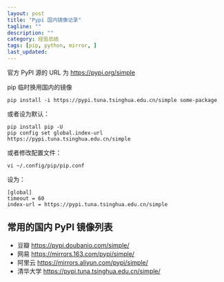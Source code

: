 ```yaml
---
layout: post
title: "Pypi 国内镜像记录"
tagline: ""
description: ""
category: 经验总结
tags: [pip, python, mirror, ]
last_updated:
---
```


官方 PyPI 源的 URL 为 https://pypi.org/simple

pip 临时换用国内的镜像

	pip install -i https://pypi.tuna.tsinghua.edu.cn/simple some-package

或者设为默认：

	pip install pip -U
	pip config set global.index-url https://pypi.tuna.tsinghua.edu.cn/simple

或者修改配置文件：

	vi ~/.config/pip/pip.conf

设为：

	[global]
	timeout = 60
	index-url = https://pypi.tuna.tsinghua.edu.cn/simple


## 常用的国内 PyPI 镜像列表

- 豆瓣 https://pypi.doubanio.com/simple/
- 网易 https://mirrors.163.com/pypi/simple/
- 阿里云 https://mirrors.aliyun.com/pypi/simple/
- 清华大学 https://pypi.tuna.tsinghua.edu.cn/simple/
